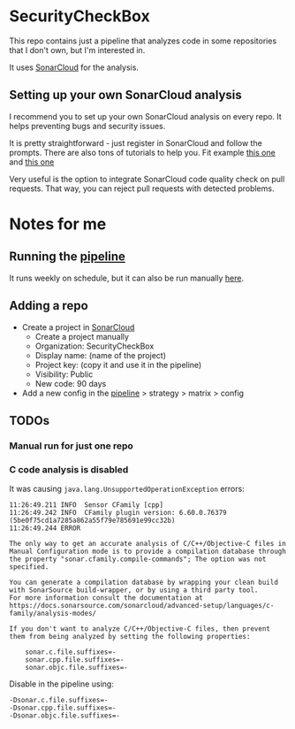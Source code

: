 # SecurityCheckBox

This repo contains just a pipeline that analyzes code in some repositories that I don't own, but I'm interested in. 

It uses [SonarCloud](https://www.sonarsource.com/products/sonarcloud/) for the analysis.

## Setting up your own SonarCloud analysis

I recommend you to set up your own SonarCloud analysis on every repo. 
It helps preventing bugs and security issues. 

It is pretty straightforward - just register in SonarCloud and follow the prompts. 
There are also tons of tutorials to help you.
Fit example [this one](https://docs.sonarsource.com/sonarcloud/getting-started/github/) and [this one](https://www.sonarsource.com/learn/integrating-sonarcloud-with-github/)

Very useful is the option to integrate SonarCloud code quality check on pull requests.
That way, you can reject pull requests with detected problems.

# Notes for me 

## Running the [pipeline](./.github/workflows/SonarCloud-analysis.yml)

It runs weekly on schedule, but it can also be run manually [here](https://github.com/SecurityCheckBox/SecurityCheckBox/actions/workflows/SonarCloud-analysis.yml).

## Adding a repo

* Create a project in [SonarCloud](https://sonarcloud.io/projects/create)
  * Create a project manually
  * Organization: SecurityCheckBox
  * Display name: (name of the project)
  * Project key: (copy it and use it in the pipeline)
  * Visibility: Public
  * New code: 90 days
* Add a new config in the [pipeline](./.github/workflows/SonarCloud-analysis.yml) > strategy > matrix > config

## TODOs

### Manual run for just one repo

### C code analysis is disabled

It was causing `java.lang.UnsupportedOperationException` errors: 

```
11:26:49.211 INFO  Sensor CFamily [cpp]
11:26:49.242 INFO  CFamily plugin version: 6.60.0.76379 (5be0f75cd1a7285a862a55f79e785691e99cc32b)
11:26:49.244 ERROR 

The only way to get an accurate analysis of C/C++/Objective-C files in Manual Configuration mode is to provide a compilation database through the property "sonar.cfamily.compile-commands"; The option was not specified.

You can generate a compilation database by wrapping your clean build with SonarSource build-wrapper, or by using a third party tool.
For more information consult the documentation at https://docs.sonarsource.com/sonarcloud/advanced-setup/languages/c-family/analysis-modes/

If you don't want to analyze C/C++/Objective-C files, then prevent them from being analyzed by setting the following properties:

    sonar.c.file.suffixes=-
    sonar.cpp.file.suffixes=-
    sonar.objc.file.suffixes=-
```

Disable in the pipeline using:

```properties
-Dsonar.c.file.suffixes=-
-Dsonar.cpp.file.suffixes=-
-Dsonar.objc.file.suffixes=-
```
